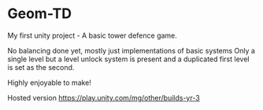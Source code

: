 # Geom-TD

My first unity project - A basic tower defence game.

No balancing done yet, mostly just implementations of basic systems
Only a single level but a level unlock system is present and a duplicated first level is set as the second. 

Highly enjoyable to make! 

Hosted version 
https://play.unity.com/mg/other/builds-yr-3
